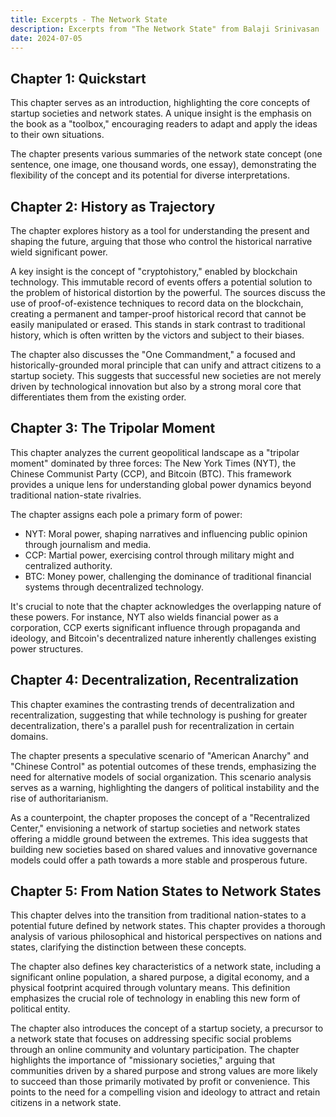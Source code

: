 ```yaml
---
title: Excerpts - The Network State
description: Excerpts from "The Network State" from Balaji Srinivasan
date: 2024-07-05
---
```


## Chapter 1: Quickstart

This chapter serves as an introduction, highlighting the core concepts of startup societies and network states. A unique insight is the emphasis on the book as a "toolbox," encouraging readers to adapt and apply the ideas to their own situations.

The chapter presents various summaries of the network state concept (one sentence, one image, one thousand words, one essay), demonstrating the flexibility of the concept and its potential for diverse interpretations.

## Chapter 2: History as Trajectory

The chapter explores history as a tool for understanding the present and shaping the future, arguing that those who control the historical narrative wield significant power.

A key insight is the concept of "cryptohistory," enabled by blockchain technology.  This immutable record of events offers a potential solution to the problem of historical distortion by the powerful.  The sources discuss the use of  proof-of-existence techniques  to record data on the blockchain, creating a permanent and tamper-proof historical record that cannot be easily manipulated or erased. This stands in stark contrast to traditional history, which is often written by the victors and subject to their biases.

The chapter also discusses the "One Commandment," a focused and historically-grounded moral principle that can unify and attract citizens to a startup society. This suggests that successful new societies are not merely driven by technological innovation but also by a strong moral core that differentiates them from the existing order.

## Chapter 3: The Tripolar Moment

This chapter analyzes the current geopolitical landscape as a "tripolar moment" dominated by three forces: The New York Times (NYT), the Chinese Communist Party (CCP), and Bitcoin (BTC). This framework provides a unique lens for understanding global power dynamics beyond traditional nation-state rivalries.

The chapter assigns each pole a primary form of power:
* NYT: Moral power, shaping narratives and influencing public opinion through journalism and media.
* CCP: Martial power, exercising control through military might and centralized authority.
* BTC: Money power, challenging the dominance of traditional financial systems through decentralized technology.

It's crucial to note that the chapter acknowledges the overlapping nature of these powers. For instance, NYT also wields financial power as a corporation, CCP exerts significant influence through propaganda and ideology, and Bitcoin's decentralized nature inherently challenges existing power structures.

## Chapter 4: Decentralization, Recentralization

This chapter examines the contrasting trends of decentralization and recentralization, suggesting that while technology is pushing for greater decentralization, there's a parallel push for recentralization in certain domains.

The chapter presents a speculative scenario of "American Anarchy" and "Chinese Control" as potential outcomes of these trends, emphasizing the need for alternative models of social organization. This scenario analysis serves as a warning, highlighting the dangers of political instability and the rise of authoritarianism.

As a counterpoint, the chapter proposes the concept of a "Recentralized Center," envisioning a network of startup societies and network states offering a middle ground between the extremes. This idea suggests that building new societies based on shared values and innovative governance models could offer a path towards a more stable and prosperous future.

## Chapter 5: From Nation States to Network States

This chapter delves into the transition from traditional nation-states to a potential future defined by network states.  This chapter provides a thorough analysis of various philosophical and historical perspectives on nations and states, clarifying the distinction between these concepts.

The chapter also defines key characteristics of a network state, including a significant online population, a shared purpose, a digital economy, and a physical footprint acquired through voluntary means. This definition emphasizes the crucial role of technology in enabling this new form of political entity.

The chapter also introduces the concept of a startup society, a precursor to a network state that focuses on addressing specific social problems through an online community and voluntary participation. The chapter highlights the importance of "missionary societies," arguing that communities driven by a shared purpose and strong values are more likely to succeed than those primarily motivated by profit or convenience. This points to the need for a compelling vision and ideology to attract and retain citizens in a network state.